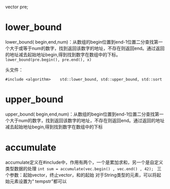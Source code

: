 vector<int> pre;
# lower_bound
lower_bound( begin,end,num)：从数组的begin位置到end-1位置二分查找第一个大于或等于num的数字，找到返回该数字的地址，不存在则返回end。通过返回的地址减去起始地址begin,得到找到数字在数组中的下标。
`lower_bound(pre.begin(), pre.end(), x)`

头文件：
```
#include <algorithm>    std::lower_bound, std::upper_bound, std::sort
```
# upper_bound
upper_bound( begin,end,num)：从数组的begin位置到end-1位置二分查找第一个大于num的数字，找到返回该数字的地址，不存在则返回end。通过返回的地址减去起始地址begin,得到找到数字在数组中的下标


# accumulate
accumulate定义在#include<numeric>中，作用有两个，一个是累加求和，另一个是自定义类型数据的处理
`int sum = accumulate(vec.begin() , vec.end() , 42); `
三个参数：起始vector，终止vector，和的起始
对于String类型的元素，可以将起始元素设置为“ tempstr”都可以

